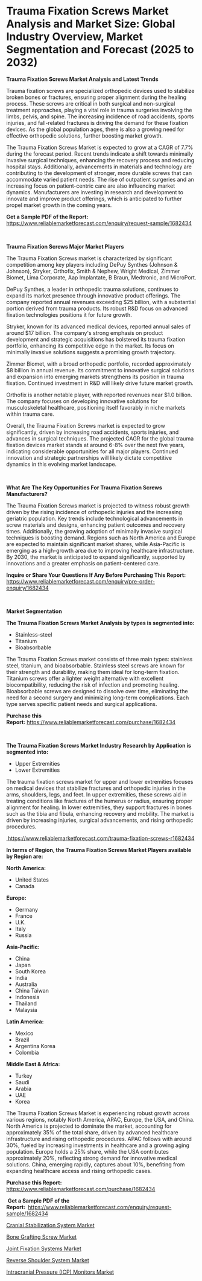<p><h1>Trauma Fixation Screws Market Analysis and Market Size: Global Industry Overview, Market Segmentation and Forecast (2025 to 2032)</h1></p><p><strong>Trauma Fixation Screws Market Analysis and Latest Trends</strong></p>
<p><p>Trauma fixation screws are specialized orthopedic devices used to stabilize broken bones or fractures, ensuring proper alignment during the healing process. These screws are critical in both surgical and non-surgical treatment approaches, playing a vital role in trauma surgeries involving the limbs, pelvis, and spine. The increasing incidence of road accidents, sports injuries, and fall-related fractures is driving the demand for these fixation devices. As the global population ages, there is also a growing need for effective orthopedic solutions, further boosting market growth.</p><p>The Trauma Fixation Screws Market is expected to grow at a CAGR of 7.7% during the forecast period. Recent trends indicate a shift towards minimally invasive surgical techniques, enhancing the recovery process and reducing hospital stays. Additionally, advancements in materials and technology are contributing to the development of stronger, more durable screws that can accommodate varied patient needs. The rise of outpatient surgeries and an increasing focus on patient-centric care are also influencing market dynamics. Manufacturers are investing in research and development to innovate and improve product offerings, which is anticipated to further propel market growth in the coming years.</p></p>
<p><strong>Get a Sample PDF of the Report:&nbsp;</strong> <a href="https://www.reliablemarketforecast.com/enquiry/request-sample/1682434?utm_campaign=1197&utm_medium=2&utm_source=Github&utm_content=ia&utm_term=26032025&utm_id=trauma-fixation-screws">https://www.reliablemarketforecast.com/enquiry/request-sample/1682434</a></p>
<p>&nbsp;</p>
<p><strong>Trauma Fixation Screws Major Market Players</strong></p>
<p><p>The Trauma Fixation Screws market is characterized by significant competition among key players including DePuy Synthes (Johnson & Johnson), Stryker, Orthofix, Smith & Nephew, Wright Medical, Zimmer Biomet, Lima Corporate, Aap Implantate, B Braun, Medtronic, and MicroPort.</p><p>DePuy Synthes, a leader in orthopedic trauma solutions, continues to expand its market presence through innovative product offerings. The company reported annual revenues exceeding $25 billion, with a substantial portion derived from trauma products. Its robust R&D focus on advanced fixation technologies positions it for future growth.</p><p>Stryker, known for its advanced medical devices, reported annual sales of around $17 billion. The company's strong emphasis on product development and strategic acquisitions has bolstered its trauma fixation portfolio, enhancing its competitive edge in the market. Its focus on minimally invasive solutions suggests a promising growth trajectory.</p><p>Zimmer Biomet, with a broad orthopedic portfolio, recorded approximately $8 billion in annual revenue. Its commitment to innovative surgical solutions and expansion into emerging markets strengthens its position in trauma fixation. Continued investment in R&D will likely drive future market growth.</p><p>Orthofix is another notable player, with reported revenues near $1.0 billion. The company focuses on developing innovative solutions for musculoskeletal healthcare, positioning itself favorably in niche markets within trauma care.</p><p>Overall, the Trauma Fixation Screws market is expected to grow significantly, driven by increasing road accidents, sports injuries, and advances in surgical techniques. The projected CAGR for the global trauma fixation devices market stands at around 6-8% over the next five years, indicating considerable opportunities for all major players. Continued innovation and strategic partnerships will likely dictate competitive dynamics in this evolving market landscape.</p></p>
<p>&nbsp;</p>
<p><strong>What Are The Key Opportunities For Trauma Fixation Screws Manufacturers?</strong></p>
<p><p>The Trauma Fixation Screws market is projected to witness robust growth driven by the rising incidence of orthopedic injuries and the increasing geriatric population. Key trends include technological advancements in screw materials and designs, enhancing patient outcomes and recovery times. Additionally, the growing adoption of minimally invasive surgical techniques is boosting demand. Regions such as North America and Europe are expected to maintain significant market shares, while Asia-Pacific is emerging as a high-growth area due to improving healthcare infrastructure. By 2030, the market is anticipated to expand significantly, supported by innovations and a greater emphasis on patient-centered care.</p></p>
<p><strong>Inquire or Share Your Questions If Any Before Purchasing This Report:</strong> <a href="https://www.reliablemarketforecast.com/enquiry/pre-order-enquiry/1682434?utm_campaign=1197&utm_medium=2&utm_source=Github&utm_content=ia&utm_term=26032025&utm_id=trauma-fixation-screws">https://www.reliablemarketforecast.com/enquiry/pre-order-enquiry/1682434</a></p>
<p>&nbsp;</p>
<p><strong>Market Segmentation</strong></p>
<p><strong>The Trauma Fixation Screws Market Analysis by types is segmented into:</strong></p>
<p><ul><li>Stainless-steel</li><li>Titanium</li><li>Bioabsorbable</li></ul></p>
<p><p>The Trauma Fixation Screws market consists of three main types: stainless steel, titanium, and bioabsorbable. Stainless steel screws are known for their strength and durability, making them ideal for long-term fixation. Titanium screws offer a lighter weight alternative with excellent biocompatibility, reducing the risk of infection and promoting healing. Bioabsorbable screws are designed to dissolve over time, eliminating the need for a second surgery and minimizing long-term complications. Each type serves specific patient needs and surgical applications.</p></p>
<p><strong>Purchase this Report:&nbsp;</strong><a href="https://www.reliablemarketforecast.com/purchase/1682434?utm_campaign=1197&utm_medium=2&utm_source=Github&utm_content=ia&utm_term=26032025&utm_id=trauma-fixation-screws">https://www.reliablemarketforecast.com/purchase/1682434</a></p>
<p>&nbsp;</p>
<p><strong>The Trauma Fixation Screws Market Industry Research by Application is segmented into:</strong></p>
<p><ul><li>Upper Extremities</li><li>Lower Extremities</li></ul></p>
<p><p>The trauma fixation screws market for upper and lower extremities focuses on medical devices that stabilize fractures and orthopedic injuries in the arms, shoulders, legs, and feet. In upper extremities, these screws aid in treating conditions like fractures of the humerus or radius, ensuring proper alignment for healing. In lower extremities, they support fractures in bones such as the tibia and fibula, enhancing recovery and mobility. The market is driven by increasing injuries, surgical advancements, and rising orthopedic procedures.</p></p>
<p><a href="https://www.reliablemarketforecast.com/trauma-fixation-screws-r1682434?utm_campaign=1197&utm_medium=2&utm_source=Github&utm_content=ia&utm_term=26032025&utm_id=trauma-fixation-screws">&nbsp;https://www.reliablemarketforecast.com/trauma-fixation-screws-r1682434</a></p>
<p><strong>In terms of Region, the Trauma Fixation Screws Market Players available by Region are:</strong></p>
<p>
    <p> <strong> North America: </strong>
        <ul>
            <li>United States</li>
            <li>Canada</li>
        </ul>
        </p> 
    <p> <strong> Europe: </strong>
        <ul>
            <li>Germany</li>
            <li>France</li>
            <li>U.K.</li>
            <li>Italy</li>
            <li>Russia</li>
        </ul>
        </p> 
    <p> <strong> Asia-Pacific: </strong>
        <ul>
            <li>China</li>
            <li>Japan</li>
            <li>South Korea</li>
            <li>India</li>
            <li>Australia</li>
            <li>China Taiwan</li>
            <li>Indonesia</li>
            <li>Thailand</li>
            <li>Malaysia</li>
        </ul>
        </p> 
    <p> <strong> Latin America: </strong>
        <ul>
            <li>Mexico</li>
            <li>Brazil</li>
            <li>Argentina Korea</li>
            <li>Colombia</li>
        </ul>
        </p> 
    <p> <strong> Middle East & Africa: </strong>
        <ul>
            <li>Turkey</li>
            <li>Saudi</li>
            <li>Arabia</li>
            <li>UAE</li>
            <li>Korea</li>
        </ul>
    </p>
    </p>
<p><p>The Trauma Fixation Screws Market is experiencing robust growth across various regions, notably North America, APAC, Europe, the USA, and China. North America is projected to dominate the market, accounting for approximately 35% of the total share, driven by advanced healthcare infrastructure and rising orthopedic procedures. APAC follows with around 30%, fueled by increasing investments in healthcare and a growing aging population. Europe holds a 25% share, while the USA contributes approximately 20%, reflecting strong demand for innovative medical solutions. China, emerging rapidly, captures about 10%, benefiting from expanding healthcare access and rising orthopedic cases.</p></p>
<p><strong>Purchase this Report: </strong><a href="https://www.reliablemarketforecast.com/purchase/1682434?utm_campaign=1197&utm_medium=2&utm_source=Github&utm_content=ia&utm_term=26032025&utm_id=trauma-fixation-screws">https://www.reliablemarketforecast.com/purchase/1682434</a></p>
<p>&nbsp;<strong>Get a Sample PDF of the Report:&nbsp;&nbsp;</strong><a href="https://www.reliablemarketforecast.com/enquiry/request-sample/1682434?utm_campaign=1197&utm_medium=2&utm_source=Github&utm_content=ia&utm_term=26032025&utm_id=trauma-fixation-screws">https://www.reliablemarketforecast.com/enquiry/request-sample/1682434</a></p>
<p><strong></strong></p>
<p><p><a href="https://github.com/andulanick3/Market-Research-Report-List-1/blob/main/cranial-stabilization-system-market.md?utm_campaign=1197&utm_medium=2&utm_source=Github&utm_content=ia&utm_term=26032025&utm_id=trauma-fixation-screws">Cranial Stabilization System Market</a></p><p><a href="https://github.com/kakeryttri0c/Market-Research-Report-List-1/blob/main/bone-grafting-screw-market.md?utm_campaign=1197&utm_medium=2&utm_source=Github&utm_content=ia&utm_term=26032025&utm_id=trauma-fixation-screws">Bone Grafting Screw Market</a></p><p><a href="https://github.com/BrandonBrown3773/Market-Research-Report-List-1/blob/main/joint-fixation-systems-market.md?utm_campaign=1197&utm_medium=2&utm_source=Github&utm_content=ia&utm_term=26032025&utm_id=trauma-fixation-screws">Joint Fixation Systems Market</a></p><p><a href="https://github.com/sleeprudantf/Market-Research-Report-List-1/blob/main/reverse-shoulder-system-market.md?utm_campaign=1197&utm_medium=2&utm_source=Github&utm_content=ia&utm_term=26032025&utm_id=trauma-fixation-screws">Reverse Shoulder System Market</a></p><p><a href="https://github.com/mgapeak/Market-Research-Report-List-1/blob/main/intracranial-pressure-icp-monitors-market.md?utm_campaign=1197&utm_medium=2&utm_source=Github&utm_content=ia&utm_term=26032025&utm_id=trauma-fixation-screws">Intracranial Pressure (ICP) Monitors Market</a></p></p>